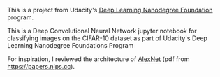 This is a project from Udacity's [Deep Learning Nanodegree Foundation](https://www.udacity.com/course/deep-learning-nanodegree-foundation--nd101) program.

This is a Deep Convolutional Neural Network jupyter notebook for classifying images on the CIFAR-10 dataset as part of Udacity's Deep Learning Nanodegree Foundations Program

For inspiration, I reviewed the architecture of [AlexNet](https://papers.nips.cc/paper/4824-imagenet-classification-with-deep-convolutional-neural-networks.pdf) (pdf from https://papers.nips.cc).
